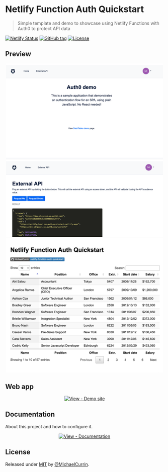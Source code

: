 # Netlify Function Auth Quickstart
> Simple template and demo to showcase using Netlify Functions with Auth0 to protect API data

[![Netlify Status](https://api.netlify.com/api/v1/badges/36b6eb3a-9f3c-4c07-bf1f-4d75e03dae85/deploy-status)](https://app.netlify.com/sites/netlify-auth-quickstart/deploys)
[![GitHub tag](https://img.shields.io/github/tag/MichaelCurrin/netlify-auth-quickstart?include_prereleases=&sort=semver)](https://github.com/MichaelCurrin/netlify-auth-quickstart/releases/)
[![License](https://img.shields.io/badge/License-MIT-blue)](#license)


## Preview

<div align="center">
    <a href="https://netlify-auth-quickstart.netlify.app/">
        <img src="/sample-home.png" alt="Sample screenshot" width="500" />
        <img src="/sample-api.png" alt="Sample screenshot" width="500" />
        <img src="/sample-table.png" alt="Sample screenshot" width="500" />
    </a>
</div>


## Web app

<div align="center">

[![View - Demo site](https://img.shields.io/badge/View-Demo_site-2ea44f?style=for-the-badge)](https://netlify-auth-quickstart.netlify.app/)

</div>


## Documentation

About this project and how to configure it.

<div align="center">

[![View - Documentation](https://img.shields.io/badge/View-Documentation-blue?style=for-the-badge)](/docs/)

</div>


## License

Released under [MIT](/LICENSE) by [@MichaelCurrin](https://github.com/MichaelCurrin).

